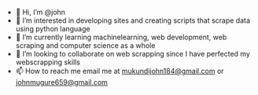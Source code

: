 - 👋 Hi, I’m @john
- 👀 I’m interested in developing sites and creating scripts that scrape data using python language
- 🌱 I’m currently learning machinelearning, web development, web scraping and computer science as a whole
- 💞️ I’m looking to collaborate on web scrapping since I have perfected my webscrapping skills
- 📫 How to reach me email me at mukundijohn184@gmail.com or johnmugure659@gmail.com

<!---
john10279011/john10279011 is a ✨ special ✨ repository because its `README.md` (this file) appears on your GitHub profile.
You can click the Preview link to take a look at your changes.
--->
